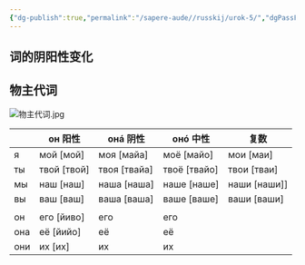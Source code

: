 ```yaml
---
{"dg-publish":true,"permalink":"/sapere-aude//russkij/urok-5/","dgPassFrontmatter":true}
---
```



## 词的阴阳性变化



## 物主代词
![物主代词.jpg](/img/user/TARDIS/Assets/2023/%E7%89%A9%E4%B8%BB%E4%BB%A3%E8%AF%8D.jpg)


|     | он 阳性     | онá 阴性     | онó 中性     | 复数         |
| --- | ----------- | ------------ | ------------ | ------------ |
| я   | мой [мой]   | моя [майа]   | моё [майо]   | мои [маи]    |
| ты  | твой [твой] | твоя [твайа] | твоё [твайо] | твои [тваи]  |
| мы  | наш [наш]   | наша [наша]  | наше [наше]  | наши [наши]] |
| вы  | ваш [ваш]   | ваша [ваша]  | ваше [ваше]  | ваши [ваши]  |
|     |             |              |              |              |
| он  | его [йиво]  | его          | его          |              |
| она | её [йийо]   | её           | её           |              |
| они | их [их]     | их           | их           |              |
